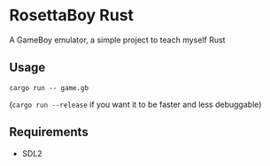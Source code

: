 RosettaBoy Rust
===============
A GameBoy emulator, a simple project to teach myself Rust

Usage
-----
```
cargo run -- game.gb
```

(`cargo run --release` if you want it to be faster and less debuggable)

Requirements
------------
- SDL2
